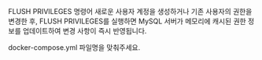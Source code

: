 FLUSH PRIVILEGES 명령어
새로운 사용자 계정을 생성하거나 기존 사용자의 권한을 변경한 후, FLUSH PRIVILEGES를 실행하면 MySQL 서버가 메모리에 캐시된 권한 정보를 업데이트하여 변경 사항이 즉시 반영됩니다.



docker-compose.yml 
파일명을 맞춰주세요.